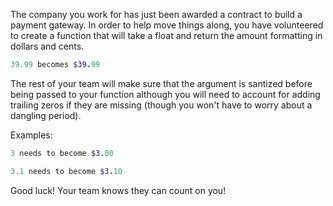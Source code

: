 The company you work for has just been awarded a contract to build a payment gateway. In order to help move things along, you have volunteered to create a function that will take a float and return the amount formatting in dollars and cents.

```ruby
39.99 becomes $39.99
```

The rest of your team will make sure that the argument is santized before being passed to your function although you will need to account for adding trailing zeros if they are missing (though you won't have to worry about a dangling period).

Examples:

```ruby
3 needs to become $3.00

3.1 needs to become $3.10
```

Good luck! Your team knows they can count on you!
